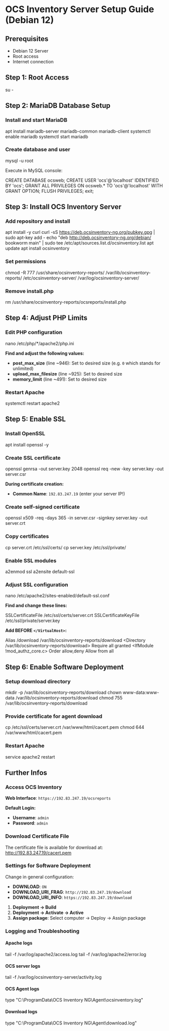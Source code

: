 # OCS Inventory Server Setup Guide (Debian 12)

## Prerequisites

- Debian 12 Server
- Root access
- Internet connection

## Step 1: Root Access

su -

## Step 2: MariaDB Database Setup

### Install and start MariaDB

apt install mariadb-server mariadb-common mariadb-client
systemctl enable mariadb
systemctl start mariadb

### Create database and user

mysql -u root

Execute in MySQL console:

CREATE DATABASE ocsweb;
CREATE USER 'ocs'@'localhost' IDENTIFIED BY 'ocs';
GRANT ALL PRIVILEGES ON ocsweb.* TO 'ocs'@'localhost' WITH GRANT OPTION;
FLUSH PRIVILEGES;
exit;

## Step 3: Install OCS Inventory Server

### Add repository and install

apt install -y curl
curl -sS https://deb.ocsinventory-ng.org/pubkey.gpg | sudo apt-key add -
echo "deb http://deb.ocsinventory-ng.org/debian/ bookworm main" | sudo tee /etc/apt/sources.list.d/ocsinventory.list
apt update
apt install ocsinventory

### Set permissions

chmod -R 777 /usr/share/ocsinventory-reports/ /var/lib/ocsinventory-reports/ /etc/ocsinventory-server/ /var/log/ocsinventory-server/

### Remove install.php

rm /usr/share/ocsinventory-reports/ocsreports/install.php

## Step 4: Adjust PHP Limits

### Edit PHP configuration

nano /etc/php/*/apache2/php.ini

**Find and adjust the following values:**

- **post_max_size** (line ~946): Set to desired size (e.g. `0` which stands for unlimited)
- **upload_max_filesize** (line ~925): Set to desired size
- **memory_limit** (line ~491): Set to desired size

### Restart Apache

systemctl restart apache2

## Step 5: Enable SSL

### Install OpenSSL

apt install openssl -y

### Create SSL certificate

openssl genrsa -out server.key 2048
openssl req -new -key server.key -out server.csr

**During certificate creation:**
- **Common Name**: `192.83.247.19` (enter your server IP!)

### Create self-signed certificate

openssl x509 -req -days 365 -in server.csr -signkey server.key -out server.crt

### Copy certificates

cp server.crt /etc/ssl/certs/
cp server.key /etc/ssl/private/

### Enable SSL modules

a2enmod ssl
a2ensite default-ssl

### Adjust SSL configuration

nano /etc/apache2/sites-enabled/default-ssl.conf

**Find and change these lines:**

SSLCertificateFile /etc/ssl/certs/server.crt
SSLCertificateKeyFile /etc/ssl/private/server.key


**Add BEFORE `</VirtualHost>`:**

Alias /download /var/lib/ocsinventory-reports/download
<Directory /var/lib/ocsinventory-reports/download>
    <IfModule mod_authz_core.c>
        Require all granted
    </IfModule>
    <IfModule !mod_authz_core.c>
        Order allow,deny
        Allow from all
    </IfModule>
</Directory>

## Step 6: Enable Software Deployment

### Setup download directory

mkdir -p /var/lib/ocsinventory-reports/download
chown www-data:www-data /var/lib/ocsinventory-reports/download
chmod 755 /var/lib/ocsinventory-reports/download

### Provide certificate for agent download

cp /etc/ssl/certs/server.crt /var/www/html/cacert.pem
chmod 644 /var/www/html/cacert.pem

### Restart Apache

service apache2 restart

## Further Infos

### Access OCS Inventory

**Web Interface**: `https://192.83.247.19/ocsreports`

**Default Login:**
- **Username**: `admin`
- **Password**: `admin`

### Download Certificate File

The certificate file is available for download at:
http://192.83.247.19/cacert.pem

### Settings for Software Deployment

Change in general configuration:

- **DOWNLOAD**: `ON`
- **DOWNLOAD_URI_FRAG**: `http://192.83.247.19/download`
- **DOWNLOAD_URI_INFO**: `https://192.83.247.19/download`

1. **Deployment → Build**
2. **Deployment → Activate → Active**
3. **Assign package**: Select computer → Deploy → Assign package

### Logging and Troubleshooting

#### Apache logs
tail -f /var/log/apache2/access.log
tail -f /var/log/apache2/error.log

#### OCS server logs
tail -f /var/log/ocsinventory-server/activity.log

#### OCS Agent logs
type "C:\ProgramData\OCS Inventory NG\Agent\ocsinventory.log"

#### Download logs
type "C:\ProgramData\OCS Inventory NG\Agent\download.log"
